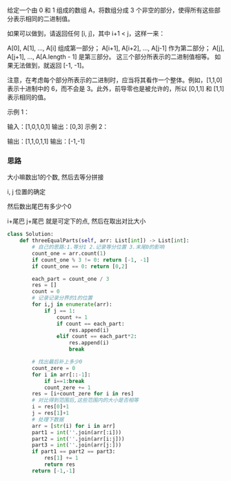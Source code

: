给定一个由 0 和 1 组成的数组 A，将数组分成 3 个非空的部分，使得所有这些部分表示相同的二进制值。

如果可以做到，请返回任何 [i, j]，其中 i+1 < j，这样一来：

A[0], A[1], ..., A[i] 组成第一部分；
A[i+1], A[i+2], ..., A[j-1] 作为第二部分；
A[j], A[j+1], ..., A[A.length - 1] 是第三部分。
这三个部分所表示的二进制值相等。
如果无法做到，就返回 [-1, -1]。

注意，在考虑每个部分所表示的二进制时，应当将其看作一个整体。例如，[1,1,0] 表示十进制中的 6，而不会是 3。此外，前导零也是被允许的，所以 [0,1,1] 和 [1,1] 表示相同的值。

 

示例 1：

输入：[1,0,1,0,1]
输出：[0,3]
示例 2：

输出：[1,1,0,1,1]
输出：[-1,-1]

### 思路

大小嘛数出1的个数, 然后去等分拼接

i, j 位置的确定

然后数出尾巴有多少个0

i+尾巴 j+尾巴 就是可定下的点, 然后在取出对比大小

```python
class Solution:
    def threeEqualParts(self, arr: List[int]) -> List[int]:
        # 自己的思路:1.等分1 2.记录等分位置 3.末尾0的影响
        count_one = arr.count(1)
        if count_one % 3 != 0: return [-1, -1]
        if count_one == 0: return [0,2]

        each_part = count_one / 3
        res = []
        count = 0
        # 记录记录分界的1的位置
        for i,j in enumerate(arr):
            if j == 1: 
                count += 1
                if count == each_part:
                    res.append(i)
                elif count == each_part*2:
                    res.append(i)
                    break

        # 找出最后补上多少0
        count_zere = 0
        for i in arr[::-1]:
            if i==1:break
            count_zere += 1
        res = [i+count_zere for i in res]
        # 对比得到范围后,这些范围内的大小是否相等
        i = res[0]+1
        j = res[1]+1
        # 处理下数据
        arr = [str(i) for i in arr]
        part1 = int(''.join(arr[:i]))
        part2 = int(''.join(arr[i:j]))
        part3 = int(''.join(arr[j:]))
        if part1 == part2 == part3:
            res[1] += 1
            return res
        return [-1,-1]
```


